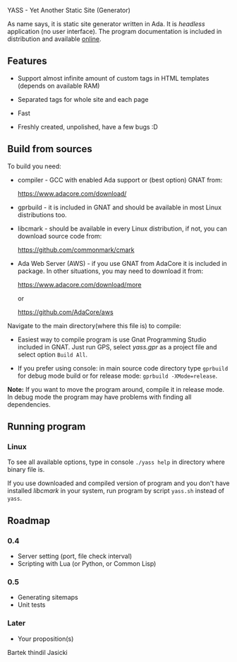 YASS - Yet Another Static Site (Generator)

As name says, it is static site generator written in Ada. It is *headless*
application (no user interface). The program documentation is included in
distribution and available [online](https://thindil.github.io/yass/).

## Features

* Support almost infinite amount of custom tags in HTML templates (depends
  on available RAM)

* Separated tags for whole site and each page

* Fast

* Freshly created, unpolished, have a few bugs :D

## Build from sources

To build you need:

* compiler - GCC with enabled Ada support or (best option) GNAT from:

  https://www.adacore.com/download/

* gprbuild - it is included in GNAT and should be available in most Linux
  distributions too.

* libcmark - should be available in every Linux distribution, if not, you
  can download source code from:

  https://github.com/commonmark/cmark

* Ada Web Server (AWS) - if you use GNAT from AdaCore it is included in
  package. In other situations, you may need to download it from:

  https://www.adacore.com/download/more

  or

  https://github.com/AdaCore/aws

Navigate to the main directory(where this file is) to compile:

* Easiest way to compile program is use Gnat Programming Studio included in
  GNAT. Just run GPS, select *yass.gpr* as a project file and select option
  `Build All`.

* If you prefer using console: in main source code directory type `gprbuild`
  for debug mode build or for release mode: `gprbuild -XMode=release`.

**Note:** If you want to move the program around, compile it in release mode. In
debug mode the program may have problems with finding all dependencies.

## Running program

### Linux

To see all available options, type in console `./yass help` in directory where
binary file is.

If you use downloaded and compiled version of program and you don't have
installed *libcmark* in your system, run program by script `yass.sh` instead
of `yass`.

## Roadmap

### 0.4

- Server setting (port, file check interval)
- Scripting with Lua (or Python, or Common Lisp)

### 0.5

- Generating sitemaps
- Unit tests

### Later

- Your proposition(s)

Bartek thindil Jasicki
